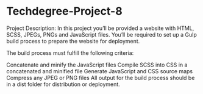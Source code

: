 # Techdegree-Project-8
Project Description:
In this project you’ll be provided a website with HTML, SCSS, JPEGs, PNGs and JavaScript files. You’ll be required to set up a Gulp build process to prepare the website for deployment.

The build process must fulfill the following criteria:

Concatenate and minify the JavaScript files Compile SCSS into CSS in a concatenated and minified file Generate JavaScript and CSS source maps Compress any JPEG or PNG files All output for the build process should be in a dist folder for distribution or deployment.
